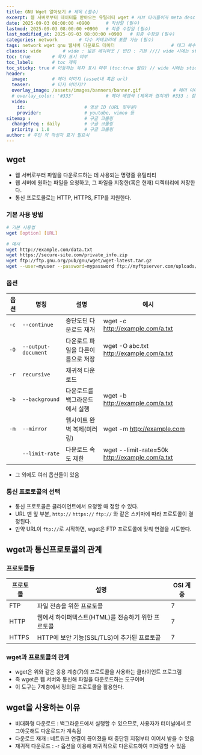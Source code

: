 ```yaml
---
title: GNU Wget 알아보기 # 제목 (필수)
excerpt: 웹 서버로부터 데이터를 받아오는 유틸리티 wget # 서브 타이틀이자 meta description (필수)
date: 2025-09-03 08:00:00 +0900      # 작성일 (필수)
lastmod: 2025-09-03 08:00:00 +0900   # 최종 수정일 (필수)
last_modified_at: 2025-09-03 08:00:00 +0900   # 최종 수정일 (필수)
categories: network        # 다수 카테고리에 포함 가능 (필수)
tags: network wget gnu 웹서버 다운로드 데이터                     # 태그 복수개 가능 (필수)
classes: wide        # wide : 넓은 레이아웃 / 빈칸 : 기본 //// wide 시에는 sticky toc 불가
toc: true        # 목차 표시 여부
toc_label:       # toc 제목
toc_sticky: true # 이동하는 목차 표시 여부 (toc:true 필요) // wide 시에는 sticky toc 불가
header: 
  image:         # 헤더 이미지 (asset내 혹은 url)
  teaser:        # 티저 이미지??
  overlay_image: /assets/images/banners/banner.gif            # 헤더 이미지 (제목과 겹치게)
  # overlay_color: '#333'            # 헤더 배경색 (제목과 겹치게) #333 : 짙은 회색 (필수)
  video:
    id:                      # 영상 ID (URL 뒷부분)
    provider:                # youtube, vimeo 등
sitemap :                    # 구글 크롤링
  changefreq : daily         # 구글 크롤링
  priority : 1.0             # 구글 크롤링
author: # 주인 외 작성자 표기 필요시
---
```

<!--postNo: 20250903_001-->

## wget  

- 웹 서버로부터 파일을 다운로드하는 데 사용되는 명령줄 유틸리티  
- 웹 서버에 원하는 파일을 요청하고, 그 파일을 지정한(혹은 현재) 디렉터리에 저장한다.  
- 통신 프로토콜로는 HTTP, HTTPS, FTP를 지원한다.  

### 기본 사용 방법  

```bash
# 기본 사용법  
wget [option] [URL]

# 예시  
wget http://example.com/data.txt
wget https://secure-site.com/private_info.zip
wget ftp://ftp.gnu.org/pub/gnu/wget/wget-latest.tar.gz
wget --user=myuser --password=mypassword ftp://myftpserver.com/uploads/myreport.pdf
```

### 옵션  

|옵션|명칭|설명|예시|
|---|---|---|---|
|`-c`|`--continue`|중단도딘 다운로드 재개|wget -c http://example.com/a.txt|
|`-O`|`--output-document`|다운로드 파일을 다른이름으로 저장|wget -O abc.txt http://example.com/a.txt|
|`-r`|`recursive`|재귀적 다운로드||
|`-b`|`--background`|다운로드를 백그라운드에서 실행|wget -b http://example.com/a.txt|
|`-m`|`--mirror`|웹사이트 완벽 복제(미러링)|wget -m http://example.com|
||`--limit-rate`|다운로드 속도 제한|wget --limit-rate=50k http://example.com/a.txt|

- 그 외에도 여러 옵션들이 있음  

### 통신 프로토콜의 선택  

- 통신 프로토콜은 클라이언트에서 요청할 때 정할 수 있다.  
- URL 맨 앞 부분, `http://` `https://` `ftp://` 와 같은 스키마에 따라 프로토콜이 결정된다.  
- 만약 URL이 `ftp://`로 시작하면, wget은 FTP 프로토콜에 맞춰 연결을 시도한다.  


## wget과 통신프로토콜의 관계  

### 프로토콜들  

|프로토콜|설명|OSI 계층|
|---|---|---|
|FTP|파일 전송을 위한 프로토콜|7|
|HTTP|웹에서 하이퍼텍스트(HTML)를 전송하기 위한 프로토콜|7|
|HTTPS|HTTP에 보안 기능(SSL/TLS)이 추가된 프로토콜|7|

### wget과 프로토콜의 관계  

- wget은 위와 같은 응용 계층(7)의 프로토콜을 사용하는 클라이언트 프로그램  
- 즉 wget은 웹 서버와 통신해 파일을 다운로드하는 도구이며  
- 이 도구는 7계층에서 정의된 프로토콜을 활용한다.  

## wget을 사용하는 이유  

- 비대화형 다운로드 : 백그라운드에서 실행할 수 있으므로, 사용자가 터미널에서 로그아웃해도 다운로드가 계속됨  
- 다운로드 재개 : 네트워크 연결이 끊어졌을 때 중단된 지점부터 이어서 받을 수 있음  
- 재귀적 다운로드 : -r 옵션을 이용해 재귀적으로 다운로드하여 미러링할 수 있음  